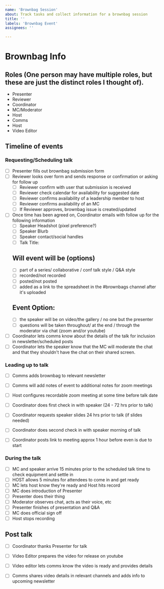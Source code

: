 ```yaml
---
name: 'Brownbag Session'
about: Track tasks and collect information for a brownbag session
title: ''
labels: 'Brownbag Event'
assignees: ''

---
```


# Brownbag Info

## Roles (One person may have multiple roles, but these are just the distinct roles I thought of).
- Presenter
- Reviewer
- Coordinator
- MC/Moderator
- Host
- Comms 
- Host
- Video Editor

## Timeline of events

### Requesting/Scheduling talk
- [ ] Presenter fills out brownbag submission form
- [ ] Reviewer looks over form and sends response or confirmation or asking for follow up
     - [ ] Reviewer confirm with user that submission is received
     - [ ] Reviewer check calendar for availability for suggested date
     - [ ] Reviewer confirms availability of a leadership member to host
     - [ ] Reviewer confirms availability of an MC
     - [ ] If Reviewer approves, brownbag issue is created/updated
- [ ] Once time has been agreed on, Coordinator emails with follow up for the following information
     - [ ] Speaker Headshot (pixel preference?)
     - [ ] Speaker Blurb
     - [ ] Speaker contact/social handles
     - [ ] Talk Title:

     ## Will event will be (options)
     - [ ] part of a series/ collaborative / conf talk style / Q&A style
     - [ ] recorded/not recorded
     - [ ] posted/not posted    
     - [ ] added as a link to the spreadsheet in the #brownbags channel after it's uploaded

     ## Event Option:     
     - [ ] the speaker will be on video/the gallery / no one but the presenter
     - [ ] questions will be taken throughout/ at the end / through the moderator via chat (zoom and/or youtube)
- [ ] Coordinator lets comms know about the details of the talk for inclusion in newsletter/scheduled posts
- [ ] Coordinator lets the speaker know that the MC will moderate the chat and that they shouldn't have the chat on their shared screen.

### Leading up to talk
- [ ] Comms adds brownbag to relevant newsletter 
- [ ] Comms will add notes of event to additional notes for zoom meetings
- [ ] Host configures recordable zoom meeting at some time before talk date
- [ ] Coordinator does first check in with speaker (24 - 72 hrs prior to talk)
- [ ] Coordinator requests speaker slides 24 hrs prior to talk (if slides needed)
- [ ] Coordinator does second check in with speaker morning of talk
- [ ] Coordinator posts link to meeting approx 1 hour before even is due to start


### During the talk
- [ ] MC and speaker arrive 15 minutes prior to the scheduled talk time to check equipment and settle in
- [ ] HOST allows 5 minutes for attendees to come in and get ready
- [ ] MC lets host know they're ready and Host hits record
- [ ] MC does introduction of Presenter
- [ ] Presenter does their thing
- [ ] Moderator observes chat, acts as their voice, etc
- [ ] Presenter finishes of presentation and Q&A
- [ ] MC does official sign off
- [ ] Host stops recording

## Post talk
- [ ] Coordinator thanks Presenter for talk
- [ ] Video Editor prepares the video for release on youtube
- [ ] Video editor lets comms know the video is ready and provides details
- [ ] Comms shares video details in relevant channels and adds info to upcoming newsletter






